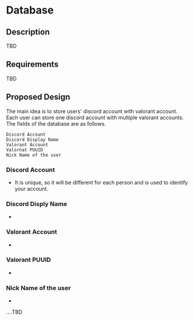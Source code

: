 # Database

## Description
TBD

## Requirements
TBD

## Proposed Design
The main idea is to store users' discord account with valorant account. Each user can store one discord account with multiple valorant accounts. The fields of the database are as follows.
```
Discord Account
Discord Display Name
Valorant Account
Valornat PUUID
Nick Name of the user
```
### Discord Account
- It is unique, so it will be different for each person and is used to identify your account.

### Discord Disply Name
- 
### Valorant Account
- 
### Valorant PUUID
- 
### Nick Name of the user
- 

....TBD